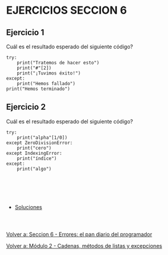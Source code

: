 # **EJERCICIOS SECCION 6**  

## **Ejercicio 1**  

Cuál es el resultado esperado del siguiente código?
```
try:
    print("Tratemos de hacer esto")
    print("#"[2])
    print("¡Tuvimos éxito!")
except:
    print("Hemos fallado")
print("Hemos terminado")
```  

## **Ejercicio 2**  

Cuál es el resultado esperado del siguiente código?
```
try:
    print("alpha"[1/0])
except ZeroDivisionError:
    print("cero")
except IndexingError:
    print("índice")
except:
    print("algo")
```

#  
<br></br>

- [Soluciones](Sec6-ejsol.md)
<br></br>  

#  

[Volver a: Seccion 6 - Errores: el pan diario del programador](_Seccion6.md)  

[Volver a: Módulo 2 - Cadenas, métodos de listas y excepciones](../README.md)